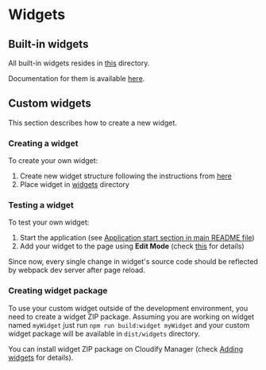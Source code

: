 # Widgets 

## Built-in widgets

All built-in widgets resides in [this](.) directory.

Documentation for them is available [here](https://docs.cloudify.co/staging/dev/working_with/console/widgets/).

## Custom widgets

This section describes how to create a new widget.

### Creating a widget

To create your own widget:
1. Create new widget structure following the instructions from [here](https://docs.cloudify.co/staging.dev/developer/writing_widgets/) 
2. Place widget in [widgets](./widgets) directory

### Testing a widget

To test your own widget:
1. Start the application (see [Application start section in main README file](../README.md#Setup))
2. Add your widget to the page using **Edit Mode** (check [this](https://docs.cloudify.co/staging/dev/working_with/customization/edit-mode/#adding-widgets) for details)

Since now, every single change in widget's source code should be reflected by webpack dev server after page reload.

### Creating widget package

To use your custom widget outside of the development environment, you need to create a widget ZIP package.
Assuming you are working on widget named `myWidget` just run `npm run build:widget myWidget` 
and your custom widget package will be available in `dist/widgets` directory. 

You can install widget ZIP package on Cloudify Manager (check [Adding widgets](https://docs.cloudify.co/staging/dev/working_with/customization/edit-mode/#adding-widgets) for details).
